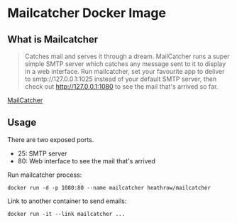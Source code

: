 # Mailcatcher Docker Image
## What is Mailcatcher
> Catches mail and serves it through a dream.
> MailCatcher runs a super simple SMTP server which catches any message sent to it to display in a web interface.
> Run mailcatcher, set your favourite app to deliver to smtp://127.0.0.1:1025 instead of your default SMTP server, then check out http://127.0.0.1:1080 to see the mail that's arrived so far.

[MailCatcher](http://mailcatcher.me/)

## Usage
There are two exposed ports.

- 25: SMTP server
- 80: Web interface to see the mail that's arrived

Run mailcatcher process:

```
docker run -d -p 1080:80 --name mailcatcher heathrow/mailcatcher
```

Link to another container to send emails:

```
docker run -it --link mailcatcher ...
```

